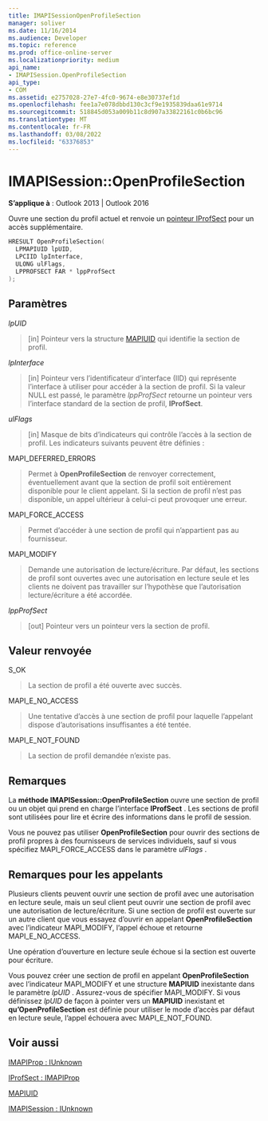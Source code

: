 ```yaml
---
title: IMAPISessionOpenProfileSection
manager: soliver
ms.date: 11/16/2014
ms.audience: Developer
ms.topic: reference
ms.prod: office-online-server
ms.localizationpriority: medium
api_name:
- IMAPISession.OpenProfileSection
api_type:
- COM
ms.assetid: e2757028-27e7-4fc0-9674-e8e30737ef1d
ms.openlocfilehash: fee1a7e078dbbd130c3cf9e1935839daa61e9714
ms.sourcegitcommit: 518845d053a009b11c8d907a33822161c0b6bc96
ms.translationtype: MT
ms.contentlocale: fr-FR
ms.lasthandoff: 03/08/2022
ms.locfileid: "63376853"
---
```

# <a name="imapisessionopenprofilesection"></a>IMAPISession::OpenProfileSection

  
  
**S’applique à** : Outlook 2013 | Outlook 2016 
  
Ouvre une section du profil actuel et renvoie un [pointeur IProfSect](iprofsectimapiprop.md) pour un accès supplémentaire. 
  
```cpp
HRESULT OpenProfileSection(
  LPMAPIUID lpUID,
  LPCIID lpInterface,
  ULONG ulFlags,
  LPPROFSECT FAR * lppProfSect
);
```

## <a name="parameters"></a>Paramètres

 _lpUID_
  
> [in] Pointeur vers la structure [MAPIUID](mapiuid.md) qui identifie la section de profil. 
    
 _lpInterface_
  
> [in] Pointeur vers l’identificateur d’interface (IID) qui représente l’interface à utiliser pour accéder à la section de profil. Si la valeur NULL est passé, le paramètre  _lppProfSect_ retourne un pointeur vers l’interface standard de la section de profil, **IProfSect**.
    
 _ulFlags_
  
> [in] Masque de bits d’indicateurs qui contrôle l’accès à la section de profil. Les indicateurs suivants peuvent être définies :
    
MAPI_DEFERRED_ERRORS 
  
> Permet à **OpenProfileSection** de renvoyer correctement, éventuellement avant que la section de profil soit entièrement disponible pour le client appelant. Si la section de profil n’est pas disponible, un appel ultérieur à celui-ci peut provoquer une erreur. 
    
MAPI_FORCE_ACCESS
  
> Permet d’accéder à une section de profil qui n’appartient pas au fournisseur.
    
MAPI_MODIFY 
  
> Demande une autorisation de lecture/écriture. Par défaut, les sections de profil sont ouvertes avec une autorisation en lecture seule et les clients ne doivent pas travailler sur l’hypothèse que l’autorisation lecture/écriture a été accordée. 
    
 _lppProfSect_
  
> [out] Pointeur vers un pointeur vers la section de profil.
    
## <a name="return-value"></a>Valeur renvoyée

S_OK 
  
> La section de profil a été ouverte avec succès.
    
MAPI_E_NO_ACCESS 
  
> Une tentative d’accès à une section de profil pour laquelle l’appelant dispose d’autorisations insuffisantes a été tentée.
    
MAPI_E_NOT_FOUND 
  
> La section de profil demandée n’existe pas.
    
## <a name="remarks"></a>Remarques

La **méthode IMAPISession::OpenProfileSection** ouvre une section de profil ou un objet qui prend en charge l’interface **IProfSect** . Les sections de profil sont utilisées pour lire et écrire des informations dans le profil de session. 
  
Vous ne pouvez pas utiliser **OpenProfileSection** pour ouvrir des sections de profil propres à des fournisseurs de services individuels, sauf si vous spécifiez MAPI_FORCE_ACCESS dans le paramètre _ulFlags_ . 
  
## <a name="notes-to-callers"></a>Remarques pour les appelants

Plusieurs clients peuvent ouvrir une section de profil avec une autorisation en lecture seule, mais un seul client peut ouvrir une section de profil avec une autorisation de lecture/écriture. Si une section de profil est ouverte sur un autre client que vous essayez d’ouvrir en appelant **OpenProfileSection** avec l’indicateur MAPI_MODIFY, l’appel échoue et retourne MAPI_E_NO_ACCESS. 
  
Une opération d’ouverture en lecture seule échoue si la section est ouverte pour écriture. 
  
Vous pouvez créer une section de profil en appelant **OpenProfileSection** avec l’indicateur MAPI_MODIFY et une structure **MAPIUID** inexistante dans le paramètre _lpUID_ . Assurez-vous de spécifier MAPI_MODIFY. Si vous définissez  _lpUID_ de façon à pointer vers un **MAPIUID** inexistant et **qu’OpenProfileSection** est définie pour utiliser le mode d’accès par défaut en lecture seule, l’appel échouera avec MAPI_E_NOT_FOUND. 
  
## <a name="see-also"></a>Voir aussi



[IMAPIProp : IUnknown](imapipropiunknown.md)
  
[IProfSect : IMAPIProp](iprofsectimapiprop.md)
  
[MAPIUID](mapiuid.md)
  
[IMAPISession : IUnknown](imapisessioniunknown.md)

